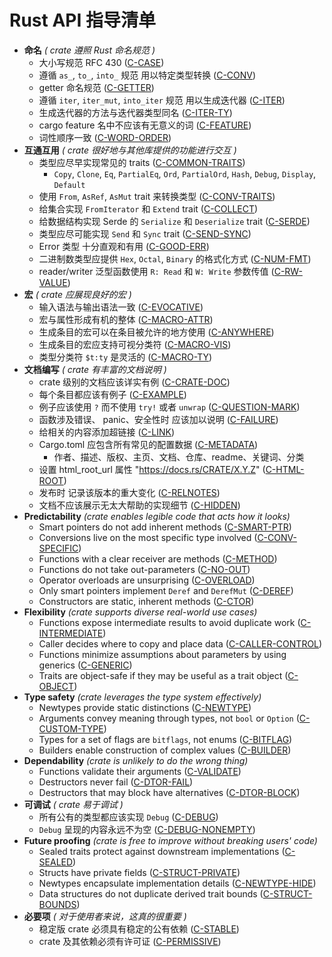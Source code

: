 # Rust API 指导清单

<!-- Read CONTRIBUTING.md before writing new guidelines -->

- **命名** *( crate 遵照 Rust 命名规范 )*
  - 大小写规范 RFC 430 ([C-CASE])
  - 遵循 `as_`, `to_`, `into_` 规范 用以特定类型转换 ([C-CONV])
  - getter 命名规范 ([C-GETTER])
  - 遵循 `iter`, `iter_mut`, `into_iter` 规范 用以生成迭代器 ([C-ITER])
  - 生成迭代器的方法与迭代器类型同名 ([C-ITER-TY])
  - cargo feature 名中不应该有无意义的词 ([C-FEATURE])
  - 词性顺序一致 ([C-WORD-ORDER])
- **互通互用** *( crate 很好地与其他库提供的功能进行交互 )*
  - 类型应尽早实现常见的 traits ([C-COMMON-TRAITS])
    - `Copy`, `Clone`, `Eq`, `PartialEq`, `Ord`, `PartialOrd`, `Hash`, `Debug`,
      `Display`, `Default`
  - 使用 `From`, `AsRef`, `AsMut` trait 来转换类型 ([C-CONV-TRAITS])
  - 给集合实现 `FromIterator` 和 `Extend` trait ([C-COLLECT])
  - 给数据结构实现 Serde 的 `Serialize` 和 `Deserialize` trait ([C-SERDE])
  - 类型应尽可能实现 `Send` 和 `Sync` trait ([C-SEND-SYNC])
  - Error 类型 十分直观和有用 ([C-GOOD-ERR])
  - 二进制数类型应提供 `Hex`, `Octal`, `Binary` 的格式化方式 ([C-NUM-FMT])
  - reader/writer 泛型函数使用 `R: Read` 和 `W: Write` 参数传值 ([C-RW-VALUE])
- **宏** *( crate 应展现良好的宏 )*
  - 输入语法与输出语法一致 ([C-EVOCATIVE])
  - 宏与属性形成有机的整体 ([C-MACRO-ATTR])
  - 生成条目的宏可以在条目被允许的地方使用 ([C-ANYWHERE])
  - 生成条目的宏应支持可视分类符 ([C-MACRO-VIS])
  - 类型分类符 `$t:ty` 是灵活的 ([C-MACRO-TY])
- **文档编写** *( crate 有丰富的文档说明 )*
  - crate 级别的文档应该详实有例 ([C-CRATE-DOC])
  - 每个条目都应该有例子 ([C-EXAMPLE])
  - 例子应该使用 `?` 而不使用 `try!` 或者 `unwrap` ([C-QUESTION-MARK])
  - 函数涉及错误、 panic、安全性时 应该加以说明 ([C-FAILURE])
  - 给相关的内容添加超链接 ([C-LINK])
  - Cargo.toml 应包含所有常见的配置数据 ([C-METADATA])
    - 作者、描述、版权、主页、文档、仓库、readme、关键词、分类
  - 设置 html_root_url 属性 "https://docs.rs/CRATE/X.Y.Z" ([C-HTML-ROOT])
  - 发布时 记录该版本的重大变化 ([C-RELNOTES])
  - 文档不应该展示无太大帮助的实现细节 ([C-HIDDEN])
- **Predictability** *(crate enables legible code that acts how it looks)*
  - Smart pointers do not add inherent methods ([C-SMART-PTR])
  - Conversions live on the most specific type involved ([C-CONV-SPECIFIC])
  - Functions with a clear receiver are methods ([C-METHOD])
  - Functions do not take out-parameters ([C-NO-OUT])
  - Operator overloads are unsurprising ([C-OVERLOAD])
  - Only smart pointers implement `Deref` and `DerefMut` ([C-DEREF])
  - Constructors are static, inherent methods ([C-CTOR])
- **Flexibility** *(crate supports diverse real-world use cases)*
  - Functions expose intermediate results to avoid duplicate work ([C-INTERMEDIATE])
  - Caller decides where to copy and place data ([C-CALLER-CONTROL])
  - Functions minimize assumptions about parameters by using generics ([C-GENERIC])
  - Traits are object-safe if they may be useful as a trait object ([C-OBJECT])
- **Type safety** *(crate leverages the type system effectively)*
  - Newtypes provide static distinctions ([C-NEWTYPE])
  - Arguments convey meaning through types, not `bool` or `Option` ([C-CUSTOM-TYPE])
  - Types for a set of flags are `bitflags`, not enums ([C-BITFLAG])
  - Builders enable construction of complex values ([C-BUILDER])
- **Dependability** *(crate is unlikely to do the wrong thing)*
  - Functions validate their arguments ([C-VALIDATE])
  - Destructors never fail ([C-DTOR-FAIL])
  - Destructors that may block have alternatives ([C-DTOR-BLOCK])
- **可调试** *( crate 易于调试 )*
  - 所有公有的类型都应该实现 `Debug` ([C-DEBUG])
  - `Debug` 呈现的内容永远不为空 ([C-DEBUG-NONEMPTY])
- **Future proofing** *(crate is free to improve without breaking users' code)*
  - Sealed traits protect against downstream implementations ([C-SEALED])
  - Structs have private fields ([C-STRUCT-PRIVATE])
  - Newtypes encapsulate implementation details ([C-NEWTYPE-HIDE])
  - Data structures do not duplicate derived trait bounds ([C-STRUCT-BOUNDS])
- **必要项** *( 对于使用者来说，这真的很重要 )*
  - 稳定版 crate 必须具有稳定的公有依赖 ([C-STABLE])
  - crate 及其依赖必须有许可证 ([C-PERMISSIVE])


[C-CASE]: naming.html#c-case
[C-CONV]: naming.html#c-conv
[C-GETTER]: naming.html#c-getter
[C-ITER]: naming.html#c-iter
[C-ITER-TY]: naming.html#c-iter-ty
[C-FEATURE]: naming.html#c-feature
[C-WORD-ORDER]: naming.html#c-word-order

[C-COMMON-TRAITS]: interoperability.html#c-common-traits
[C-CONV-TRAITS]: interoperability.html#c-conv-traits
[C-COLLECT]: interoperability.html#c-collect
[C-SERDE]: interoperability.html#c-serde
[C-SEND-SYNC]: interoperability.html#c-send-sync
[C-GOOD-ERR]: interoperability.html#c-good-err
[C-NUM-FMT]: interoperability.html#c-num-fmt
[C-RW-VALUE]: interoperability.html#c-rw-value

[C-EVOCATIVE]: macros.html#c-evocative
[C-MACRO-ATTR]: macros.html#c-macro-attr
[C-ANYWHERE]: macros.html#c-anywhere
[C-MACRO-VIS]: macros.html#c-macro-vis
[C-MACRO-TY]: macros.html#c-macro-ty

[C-CRATE-DOC]: documentation.html#c-crate-doc
[C-EXAMPLE]: documentation.html#c-example
[C-QUESTION-MARK]: documentation.html#c-question-mark
[C-FAILURE]: documentation.html#c-failure
[C-LINK]: documentation.html#c-link
[C-METADATA]: documentation.html#c-metadata
[C-HTML-ROOT]: documentation.html#c-html-root
[C-RELNOTES]: documentation.html#c-relnotes
[C-HIDDEN]: documentation.html#c-hidden

[C-SMART-PTR]: predictability.html#c-smart-ptr
[C-CONV-SPECIFIC]: predictability.html#c-conv-specific
[C-METHOD]: predictability.html#c-method
[C-NO-OUT]: predictability.html#c-no-out
[C-OVERLOAD]: predictability.html#c-overload
[C-DEREF]: predictability.html#c-deref
[C-CTOR]: predictability.html#c-ctor

[C-INTERMEDIATE]: flexibility.html#c-intermediate
[C-CALLER-CONTROL]: flexibility.html#c-caller-control
[C-GENERIC]: flexibility.html#c-generic
[C-OBJECT]: flexibility.html#c-object

[C-NEWTYPE]: type-safety.html#c-newtype
[C-CUSTOM-TYPE]: type-safety.html#c-custom-type
[C-BITFLAG]: type-safety.html#c-bitflag
[C-BUILDER]: type-safety.html#c-builder

[C-VALIDATE]: dependability.html#c-validate
[C-DTOR-FAIL]: dependability.html#c-dtor-fail
[C-DTOR-BLOCK]: dependability.html#c-dtor-block

[C-DEBUG]: debuggability.html#c-debug
[C-DEBUG-NONEMPTY]: debuggability.html#c-debug-nonempty

[C-SEALED]: future-proofing.html#c-sealed
[C-STRUCT-PRIVATE]: future-proofing.html#c-struct-private
[C-NEWTYPE-HIDE]: future-proofing.html#c-newtype-hide
[C-STRUCT-BOUNDS]: future-proofing.html#c-struct-bounds

[C-STABLE]: necessities.html#c-stable
[C-PERMISSIVE]: necessities.html#c-permissive
